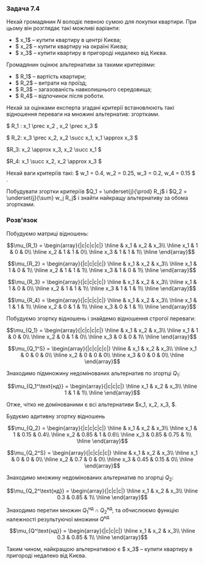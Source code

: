 ### Задача 7.4

Нехай громадянин $N$ володіє певною сумою для покупки квартири. При цьому він розглядає такі можливі варіанти:

- $ x_1$ – купити квартиру в центрі Києва;
- $ x_2$ – купити квартиру на окраїні Києва;
- $ x_3$ – купити квартиру в пригороді недалеко від Києва.
  
Громадянин оцінює альтернативи за такими критеріями: 

- $ R_1$ – вартість квартири; 
- $ R_2$ – витрати на проїзд; 
- $ R_3$ – загазованість навколишнього середовища; 
- $ R_4$ – відпочинок після роботи.

Нехай за оцінками експерта згадані критерії встановлюють такі відношення переваги на множині альтернатив:
згортками.

$ R_1 :  x_1 \prec  x_2 ,  x_2 \prec x_3 $

$ R_2: x_3 \prec x_2, x_2 \succ x_1, x_1 \approx x_3 $

$R_3: x_2 \approx x_3, x_2 \succ x_1 $

$R_4: x_1 \succ x_2, x_2 \approx x_3 $

Нехай ваги критеріїв такі: $ w_1 = 0.4,  w_2 = 0.25,  w_3 = 0.2,  w_4 = 0.15 $ .

Побудувати згортки критеріїв  $Q_1 = \underset{j}{\prod}  R_j$ і $Q_2 = \underset{j}{\sum} w_j  R_j$ і знайти найкращу альтернативу за обома згортками.

### Розв'язок

Побудуємо матриці відношень:

$$\mu_{R_1} = \begin{array}{|c|c|c|c|} \hline
 & x_1 & x_2 & x_3\\ \hline
x_1 & 1 & 0 & 0\\ \hline
x_2 & 1 & 1 & 0\\ \hline
x_3 & 1 & 1 & 1\\ \hline
\end{array}$$

$$\mu_{R_2} = \begin{array}{|c|c|c|c|} \hline
 & x_1 & x_2 & x_3\\ \hline
x_1 & 1 & 0 & 1\\ \hline
x_2 & 1 & 1 & 1\\ \hline
x_3 & 1 & 0 & 1\\ \hline
\end{array}$$

$$\mu_{R_3} = \begin{array}{|c|c|c|c|} \hline
 & x_1 & x_2 & x_3\\ \hline
x_1 & 1 & 0 & 0\\ \hline
x_2 & 1 & 1 & 1\\ \hline
x_3 & 1 & 1 & 1\\ \hline
\end{array}$$

$$\mu_{R_4} = \begin{array}{|c|c|c|c|} \hline
 & x_1 & x_2 & x_3\\ \hline
x_1 & 1 & 1 & 1\\ \hline
x_2 & 0 & 1 & 1\\ \hline
x_3 & 0 & 1 & 1\\ \hline
\end{array}$$

Побудуємо згортку відношень і знайдемо відношення строгої переваги:

$$\mu_{Q_1} = \begin{array}{|c|c|c|c|} \hline
 & x_1 & x_2 & x_3\\ \hline
x_1 & 1 & 0 & 0\\ \hline
x_2 & 0 & 1 & 0\\ \hline
x_3 & 0 & 0 & 1\\ \hline
\end{array}$$

$$\mu_{Q_1^S} = \begin{array}{|c|c|c|c|} \hline
 & x_1 & x_2 & x_3\\ \hline
x_1 & 0 & 0 & 0\\ \hline
x_2 & 0 & 0 & 0\\ \hline
x_3 & 0 & 0 & 0\\ \hline
\end{array}$$


Знаходимо підмножину недомінованих альтернатив по згортці $Q_1$:

$$\mu_{Q_1^\text{нд}} = \begin{array}{|c|c|c|} \hline
x_1 & x_2 & x_3\\ \hline
1 & 1 & 1\\ \hline
\end{array}$$

Отже, чітко не домінованими є всі альтернативи $x_1, x_2, x_3, $.

Будуємо адитивну згортку відношень

$$\mu_{Q_2} = \begin{array}{|c|c|c|c|} \hline
 & x_1 & x_2 & x_3\\ \hline
x_1 & 1 & 0.15 & 0.4\\ \hline
x_2 & 0.85 & 1 & 0.6\\ \hline
x_3 & 0.85 & 0.75 & 1\\ \hline
\end{array}$$


$$\mu_{Q_2^S} = \begin{array}{|c|c|c|c|} \hline
 & x_1 & x_2 & x_3\\ \hline
x_1 & 0 & 0 & 0\\ \hline
x_2 & 0.7 & 0 & 0\\ \hline
x_3 & 0.45 & 0.15 & 0\\ \hline
\end{array}$$


Знаходимо множину недомінованих альтернатив по згортці $Q_2$:

$$\mu_{Q_2^\text{нд}} = \begin{array}{|c|c|c|} \hline
x_1 & x_2 & x_3\\ \hline
0.3 & 0.85 & 1\\ \hline
\end{array}$$

Знаходимо перетин множин $Q_1^\text{нд} \cap Q_2^\text{нд}$, та обчислюємо функцію належності результуючої множини $Q^\text{нд}$

$$\mu_{Q^\text{нд}} = \begin{array}{|c|c|c|} \hline
x_1 & x_2 & x_3\\ \hline
0.3 & 0.85 & 1\\ \hline
\end{array}$$

Таким чином, найкращою альтернативою є $ x_3$ – купити квартиру в пригороді недалеко від Києва.